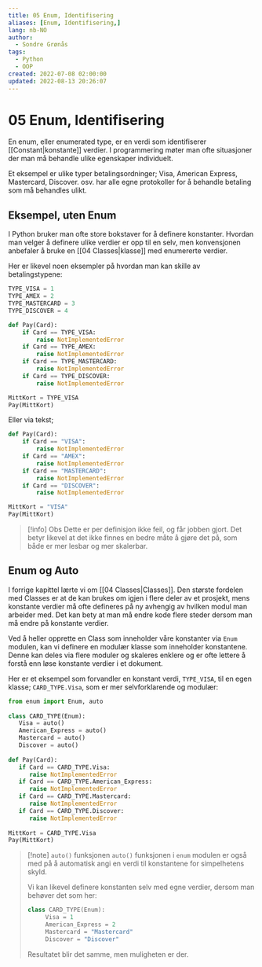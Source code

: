 ```yaml
---
title: 05 Enum, Identifisering
aliases: [Enum, Identifisering,]
lang: nb-NO
author:
  - Sondre Grønås
tags:
  - Python
  - OOP
created: 2022-07-08 02:00:00
updated: 2022-08-13 20:26:07
---
```

# 05 Enum, Identifisering
En enum, eller enumerated type, er en verdi som identifiserer [[Constant|konstante]] verdier. I programmering møter man ofte situasjoner der man må behandle ulike egenskaper individuelt.

Et eksempel er ulike typer betalingsordninger; Visa, American Express, Mastercard, Discover. osv. har alle egne protokoller for å behandle betaling som må behandles ulikt.

## Eksempel, uten Enum
I Python bruker man ofte store bokstaver for å definere konstanter. Hvordan man velger å definere ulike verdier er opp til en selv, men konvensjonen anbefaler å bruke en [[04 Classes|klasse]] med enumererte verdier.

Her er likevel noen eksempler på hvordan man kan skille av betalingstypene:

```python
TYPE_VISA = 1
TYPE_AMEX = 2
TYPE_MASTERCARD = 3
TYPE_DISCOVER = 4

def Pay(Card):
	if Card == TYPE_VISA:
		raise NotImplementedError
	if Card == TYPE_AMEX:
		raise NotImplementedError
	if Card == TYPE_MASTERCARD:
		raise NotImplementedError
	if Card == TYPE_DISCOVER:
		raise NotImplementedError

MittKort = TYPE_VISA
Pay(MittKort)
```

Eller via tekst;
```python
def Pay(Card):
	if Card == "VISA":
		raise NotImplementedError
	if Card == "AMEX":
		raise NotImplementedError
	if Card == "MASTERCARD":
		raise NotImplementedError
	if Card == "DISCOVER":
		raise NotImplementedError

MittKort = "VISA"
Pay(MittKort)
```

> [!info] Obs
> Dette er per definisjon ikke feil, og får jobben gjort.
> Det betyr likevel at det ikke finnes en bedre måte å gjøre det på, som både er mer lesbar og mer skalerbar.


## Enum og Auto
I forrige kapittel lærte vi om [[04 Classes|Classes]]. Den største fordelen med Classes er at de kan brukes om igjen i flere deler av et prosjekt, mens konstante verdier må ofte defineres på ny avhengig av hvilken modul man arbeider med. Det kan bety at man må endre kode flere steder dersom man må endre på konstante verdier.

Ved å heller opprette en Class som inneholder våre konstanter via `Enum` modulen, kan vi definere en modulær klasse som inneholder konstantene. Denne kan deles via flere moduler og skaleres enklere og er ofte lettere å forstå enn løse konstante verdier i et dokument.

Her er et eksempel som forvandler en konstant verdi, `TYPE_VISA`, til en egen klasse; `CARD_TYPE.Visa`, som er mer selvforklarende og modulær:
```python
from enum import Enum, auto  
  
class CARD_TYPE(Enum):  
   Visa = auto()  
   American_Express = auto()  
   Mastercard = auto()  
   Discover = auto()  
  
def Pay(Card):  
   if Card == CARD_TYPE.Visa:  
      raise NotImplementedError  
   if Card == CARD_TYPE.American_Express:  
      raise NotImplementedError  
   if Card == CARD_TYPE.Mastercard:  
      raise NotImplementedError  
   if Card == CARD_TYPE.Discover:  
      raise NotImplementedError  
  
MittKort = CARD_TYPE.Visa
Pay(MittKort)
```

> [!note] `auto()` funksjonen
> `auto()` funksjonen i `enum` modulen er også med på å automatisk angi en verdi til konstantene for simpelhetens skyld.
>
> Vi kan likevel definere konstanten selv med egne verdier, dersom man behøver det som her:
> ```python
> class CARD_TYPE(Enum):  
>	   Visa = 1
>	   American_Express = 2
>	   Mastercard = "Mastercard"
>	   Discover = "Discover"
> ```
> Resultatet blir det samme, men muligheten er der.

